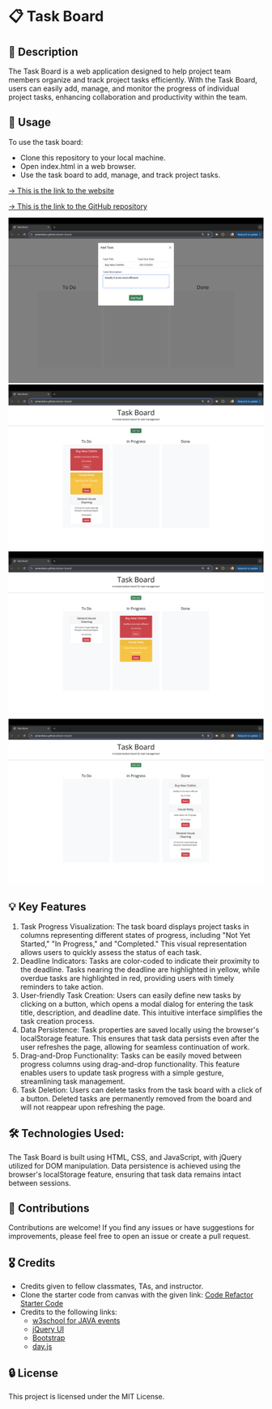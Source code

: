 # 📋 Task Board

## 📝 Description
The Task Board is a web application designed to help project team members organize and track project tasks efficiently. With the Task Board, users can easily add, manage, and monitor the progress of individual project tasks, enhancing collaboration and productivity within the team.

## 🔧 Usage
To use the task board:

- Clone this repository to your local machine.
- Open index.html in a web browser.
- Use the task board to add, manage, and track project tasks.

[&rarr; This is the link to the website](https://janiandaluz.github.io/task-board/)

[&rarr; This is the link to the GitHub repository](https://github.com/janiandaluz/task-board)

![Actual Website Screenshot](./assets/images/Screenshot1.png)
![Actual Website Screenshot](./assets/images/Screenshot2.png)
![Actual Website Screenshot](./assets/images/Screenshot3.png)
![Actual Website Screenshot](./assets/images/Screenshot4.png)

## 💡 Key Features
1. Task Progress Visualization: The task board displays project tasks in columns representing different states of progress, including "Not Yet Started," "In Progress," and "Completed." This visual representation allows users to quickly assess the status of each task.
2. Deadline Indicators: Tasks are color-coded to indicate their proximity to the deadline. Tasks nearing the deadline are highlighted in yellow, while overdue tasks are highlighted in red, providing users with timely reminders to take action.
3. User-friendly Task Creation: Users can easily define new tasks by clicking on a button, which opens a modal dialog for entering the task title, description, and deadline date. This intuitive interface simplifies the task creation process.
4. Data Persistence: Task properties are saved locally using the browser's localStorage feature. This ensures that task data persists even after the user refreshes the page, allowing for seamless continuation of work.
5. Drag-and-Drop Functionality: Tasks can be easily moved between progress columns using drag-and-drop functionality. This feature enables users to update task progress with a simple gesture, streamlining task management.
6. Task Deletion: Users can delete tasks from the task board with a click of a button. Deleted tasks are permanently removed from the board and will not reappear upon refreshing the page.

## 🛠️ Technologies Used:
The Task Board is built using HTML, CSS, and JavaScript, with jQuery utilized for DOM manipulation. Data persistence is achieved using the browser's localStorage feature, ensuring that task data remains intact between sessions.

## 🤝 Contributions
Contributions are welcome! If you find any issues or have suggestions for improvements, please feel free to open an issue or create a pull request.

## 🎖️ Credits
- Credits given to fellow classmates, TAs, and instructor.
- Clone the starter code from canvas with the given link: [Code Refactor Starter Code](https://github.com/coding-boot-camp/musical-happiness)
- Credits to the following links:
    - [w3school for JAVA events](https://www.w3schools.com/js/js_events.asp)
    - [jQuery UI](https://jqueryui.com/droppable/)
    - [Bootstrap](https://getbootstrap.com/docs/4.3/components/modal/)
    - [day.js](https://day.js.org/en/)

## 🔒 License
This project is licensed under the MIT License.